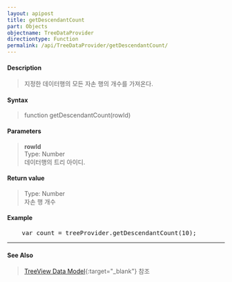 ```yaml
---
layout: apipost
title: getDescendantCount
part: Objects
objectname: TreeDataProvider
directiontype: Function
permalink: /api/TreeDataProvider/getDescendantCount/
---
```



#### Description

> 지정한 데이터행의 모든 자손 행의 개수를 가져온다.  

#### Syntax

> function getDescendantCount(rowId)  

#### Parameters

> **rowId**  
> Type: Number  
> 데이터행의 트리 아이디.  

#### Return value

> Type: Number  
> 자손 행 개수  

#### Example

<pre class="prettyprint">
    var count = treeProvider.getDescendantCount(10);
</pre>

---

#### See Also

> [TreeView Data Model](http://demo.realgrid.net/Demo/TreeDataModel){:target="_blank"} 참조   
